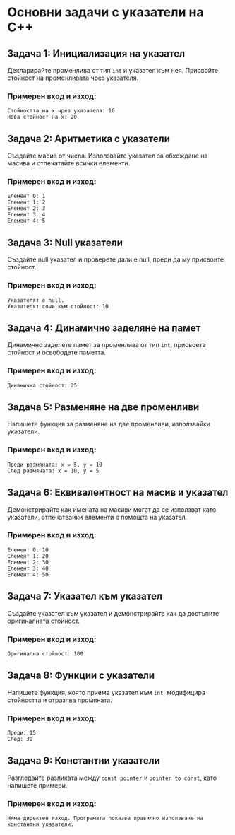 
# Основни задачи с указатели на C++

## Задача 1: Инициализация на указател
Декларирайте променлива от тип `int` и указател към нея. Присвойте стойност на променливата чрез указателя.

### Примерен вход и изход:
```
Стойността на x чрез указателя: 10
Нова стойност на x: 20
```

## Задача 2: Аритметика с указатели
Създайте масив от числа. Използвайте указател за обхождане на масива и отпечатайте всички елементи.

### Примерен вход и изход:
```
Елемент 0: 1
Елемент 1: 2
Елемент 2: 3
Елемент 3: 4
Елемент 4: 5
```

## Задача 3: Null указатели
Създайте null указател и проверете дали е null, преди да му присвоите стойност.

### Примерен вход и изход:
```
Указателят е null.
Указателят сочи към стойност: 10
```

## Задача 4: Динамично заделяне на памет
Динамично заделете памет за променлива от тип `int`, присвоете стойност и освободете паметта.

### Примерен вход и изход:
```
Динамична стойност: 25
```

## Задача 5: Разменяне на две променливи
Напишете функция за разменяне на две променливи, използвайки указатели.

### Примерен вход и изход:
```
Преди размяната: x = 5, y = 10
След размяната: x = 10, y = 5
```

## Задача 6: Еквивалентност на масив и указател
Демонстрирайте как имената на масиви могат да се използват като указатели, отпечатвайки елементи с помощта на указател.

### Примерен вход и изход:
```
Елемент 0: 10
Елемент 1: 20
Елемент 2: 30
Елемент 3: 40
Елемент 4: 50
```

## Задача 7: Указател към указател
Създайте указател към указател и демонстрирайте как да достъпите оригиналната стойност.

### Примерен вход и изход:
```
Оригинална стойност: 100
```

## Задача 8: Функции с указатели
Напишете функция, която приема указател към `int`, модифицира стойността и отразява промяната.

### Примерен вход и изход:
```
Преди: 15
След: 30
```

## Задача 9: Константни указатели
Разгледайте разликата между `const pointer` и `pointer to const`, като напишете примери.

### Примерен вход и изход:
```
Няма директен изход. Програмата показва правилно използване на константни указатели.
```